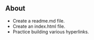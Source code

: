 ## About
-   Create a readme.md file.
-   Create an index.html file.
-   Practice building various hyperlinks.